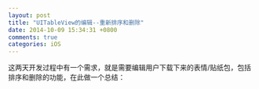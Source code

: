 ```yaml
---
layout: post
title: "UITableView的编辑--重新排序和删除"
date: 2014-10-09 15:34:31 +0800
comments: true
categories: iOS
---
```

这两天开发过程中有一个需求，就是需要编辑用户下载下来的表情/贴纸包，包括排序和删除的功能，在此做一个总结：  
